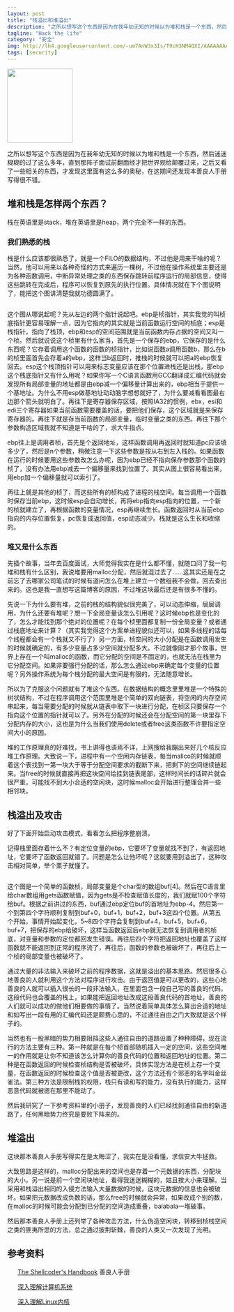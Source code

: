 ```yaml
---
layout: post
title: "栈溢出和堆溢出"
description: "之所以想写这个东西是因为在我年幼无知的时候以为堆和栈是一个东西，然后迷迷糊糊的过了这么多年，直到那阵子面试前翻面经才把世界观给颠覆过来，之后又看了一些相关的东西，才发现这里面有这么多的奥秘。"
tagline: "Hack the life"
category: "安全" 
img: http://lh4.googleusercontent.com/-um7AnWJx3Is/T9cH3NM4QXI/AAAAAAAAASc/mR1biDySqMo/s480/Stack_4.jpg
tags: [security]
---
```

<img src="http://lh4.googleusercontent.com/-um7AnWJx3Is/T9cH3NM4QXI/AAAAAAAAASc/mR1biDySqMo/s480/Stack_4.jpg" alt="" style="width:150px;height:170px;">
<p>
    之所以想写这个东西是因为在我年幼无知的时候以为堆和栈是一个东西，然后迷迷糊糊的过了这么多年，直到那阵子面试前翻面经才把世界观给颠覆过来，之后又看了一些相关的东西，才发现这里面有这么多的奥秘，在这期间还发现本善良人手册写得很不错。
</p>
<h2>堆和栈是怎样两个东西？</h2>
<p>栈在英语里是stack，堆在英语里是heap，两个完全不一样的东西。</p>
<h3>我们熟悉的栈</h3>
<p>栈是什么应该都很熟悉了，就是一个FILO的数据结构，不过他是用来干啥的呢？当然，他可以用来以各种奇怪的方式来遍历一棵树，不过他在操作系统里主要还是为各种函数调用，中断异常处理之类的东西保存跳转前程序运行的局部信息，使得这些跳转在完成后，程序可以恢复到原先的执行位置。具体情况就在下个图说明了，能把这个图讲清楚我就功德圆满了。</p>
<img src="http://lh4.googleusercontent.com/-u6RsUf4DQ_I/T9bhTfScysI/AAAAAAAAARw/pGDLpfXjilM/s512/stack1.jpg" alt="" style="float:none;">
<p>这个图从哪说起呢？先从左边的两个指针说起吧。ebp是桢指针，其实我觉的叫桢底指针更容易理解一点，因为它指向的其实就是当前函数运行空间的桢底；esp是栈指针，指向了栈顶，ebp和esp的空间范围就是当前函数内存占据的空间又叫一个桢。然后就说说这个桢里有什么家当，首先是一个保存的ebp，它保存的是什么东西呢？它存着调用这个函数的函数的桢指针，比如说函数a调用函数b，那么在b的桢里面首先会存着a的ebp，这样当b返回时，推栈的时候就可以把a的ebp恢复回去。esp这个栈顶指针可以用来标志变量应该在那个位置进栈还是出栈，那ebp这个栈底指针又有什么用呢？如果你写一个C语言函数用GCC翻译成汇编代码就会发现所有局部变量的地址都是由ebp减一个偏移量计算出来的，ebp相当于提供一个基地址。为什么不用esp做基地址动动脑字想想就好了，为什么要减看看图最右边那个箭头就明白了。再往下是寄存器保存区域，按照IA32的惯例，ebx，esi和edi三个寄存器如果当前函数需要覆盖的话，要把他们保存，这个区域就是来保存寄存器的。再往下就是存当前函数的局部变量，临时变量之类的东西。再往下那个参数构造区域我就不知道是干啥的了，求大牛指点。</p>
<p>ebp往上是调用者桢，首先是个返回地址，这样函数调用再返回时就知道pc应该填多少了，然后是n个参数，稍微注意一下这些参数是按从右到左入栈的。如果函数在运行的时候要用这些参数改怎么办呢，因为ebp已经不指向保存参数那个函数的桢了，没有办法用ebp减去一个偏移量来找到位置了。其实从图上很容易看出来，用ebp加一个偏移量就可以索引了。</p>
<p>再往上就是其他的桢了，而这些所有的桢构成了进程的栈空间。每当调用一个函数时保存当前ebp，这时候esp会自动增长，再将ebp指向esp指向的位置，一个新的桢就建立了，再根据函数的变量情况，esp再继续生长。函数返回时从当前ebp指向的内存位置恢复，pc恢复成返回值，esp动态减少。栈就是这么生长和收缩的。</p>
<h3>堆又是什么东西</h3>
<p>先插个故事，当年去百度面试，大师觉得我实在是什么都不懂，就随口问了我一句堆和栈有什么区别，我说堆要用malloc分配，然后就混过去了……这其实还是在之前忘了去哪家公司笔试的时候有道问怎么在堆上建立一个数组我不会做，回去查出来的。这也是我一直想写这篇博客的原因，不过堆这块最后还是有很多不懂的。</p>
<p>先说一下为什么要有堆，之前的栈的结构貌似很完美了，可以动态伸缩，层层调用，为什么还要有堆呢？想一下全局变量该怎么引用呢？这时候ebp也是变化的了，怎么才能找到那个绝对的位置呢？在每个桢里面都复制一份全局变量？或者通过栈底地址来计算？（其实我觉得这个方案单进程貌似还可以，如果多线程的话每个线程都会有一个栈就又不行了）另一方面，桢空间的大小分配是在函数调用发生的时候就确定的，有多少变量占多少空间就分配多大。不过就像刚才那个故事，世界上存在一个叫malloc的函数，而它分配的空间是不固定的，也就无法在栈里为它分配空间。如果非要强行分配的话，那么怎么通过ebp来确定每个变量的位置呢？另外操作系统为每个栈分配的最大空间是有限的，无法随意增长。</p>
<p>所以为了克服这个问题就有了堆这个东西。在数据结构的概念里里堆是一个特殊的树状结构，不过在程序调用这个范围里堆是个简单的双向链表，将空闲的内存空间串起来，每当需要分配的时候就从链表中取下一块进行分配，在桢区只要保存一个指向这个位置的指针就可以了。另外在分配的时候还会在分配空间的第一块里存下分配内存的大小，这也是为什么当我们使用delete或者free这类函数不许要指定空间大小的原因。</p>
<p>堆的工作原理真的好难找，书上讲得也语焉不详，上网搜给我蹦出来好几个核反应堆工作原理。大致说一下，进程中有一个空闲内存链表，每当mallco的时候就顺着这个表找到一第一块大于等于分配空间要求的截断下来，把剩下的空间继续链起来。当free的时候就直接再把这块空间给挂到链表尾部，这样时间长的话碎片就会很严重，可能找不到大小合适的空闲块，这时候malloc会开始进行整理合并一些相邻块。</p>
<h2>栈溢出及攻击</h2>
<p>好了下面开始启动攻击模式，看看怎么把程序整崩溃。</p>
<p>记得栈里面存着什么不？有定位变量的ebp，它要坏了变量就找不到了，有返回地址，它要坏了函数返回就错了。问题是怎么让他坏呢？这就要用到溢出了，这种攻击相对简单，举个栗子就懂了。</p>
<img src="http://lh6.googleusercontent.com/-vA2mRdi04D0/T9b5zQQOknI/AAAAAAAAASA/C2yvLFz2l6E/s366/stack2.jpg" alt="">
<p>这个图是一个简单的函数桢，局部变量是个char型的数组buf[4]。然后在C语言里给char数组用gets函数赋值，因为gets是不检查赋值长度的，我们就赋100个字符给buf。根据之前讲过的东西，buf通过ebp定位buf的首地址为ebp-4。然后第一个到第四个字符顺利复制到buf+0，buf+1，buf+2，buf+3这四个位置。从第五个开始，事情开始起变化，5~8四个字符会复制到buf+4，buf+5，buf+6，buf+7，把保存的ebp给破坏，这样当函数返回后ebp就无法恢复到调用者的桢底，对变量和参数的定位都回发生错误。再往后四个字符把返回地址也覆盖了这样函数就不能返回到正常的程序流了，再往后，函数的参数也被破坏了，再往后上一个桢的局部变量也被破坏了。</p>
<p>通过大量的非法输入来破坏之前的程序数据，这就是溢出的基本思路。然后很多心地善良的人就利用这个方法对程序进行攻击。由于返回值是可以更改的，这些心地善良的人就可以插入很长的一段非法输入，在里面包含一段自己写的善良的代码，这段代码也会覆盖的栈上，如果能把返回地址改成这段善良代码的首地址，善良的人们就可以成功的做他们相要做的事情了。当然说着简单具体怎么算出合适的地址和如写出一段有用的汇编代码还是颇费心思的，不过通往自由之门大致就是这个样子的。</p>
<p>当然也有一股黑暗的势力相要阻挡这些人通往自由的道路设置了种种障碍，现在流行的方法主要有三种。第一种就是在每个桢首部随机插入一定的空间，这些空间唯一的作用就是让你不知道该怎么计算你的善良代码的位置和返回地址的位置。第二种是在函数返回的时候检查桢结构是否被破坏，具体实现方法是在桢上存一个变量，在函数返回的时候检查这个值是否被更改，这个方法还有个邪恶的名字叫金丝雀法。第三种方法是限制栈的权限，栈只有读和写的能力，没有执行的能力，这样恶意代码就被摁在那里不能动了。</p>
<p>然后我研究了一下参考资料里的小册子，发现善良的人们已经找到通往自由的新道路了，任何黑暗势力终究是要败下阵来的。</p>
<h2>堆溢出</h2>
<p>这块那本善良人手册写得实在是太晦涩了，我实在是没看懂，求信安大牛拯救。</p>
<p>大致思路是这样的，malloc分配出来的空间也是存着一个元数据的东西，分配块的大小，另一说是前一个空闲块地址，看得我迷迷糊糊的，姑且按大小来理解。当采用和栈溢出相同的入侵方法输入大量数据的时候，这块元数据的信息也会被破坏。如果把元数据改成负数的话，那么free的时候就会异常，如果改成个别的数，在malloc的时候可能会分配到已分配的空间造成重叠，balabala一堆破事。</p>
<p>然后那本善良人手册上还列举了各种攻击方法，什么伪造空闲块，转移到桢栈空间之类的匪夷所思的方法，总之通过披荆斩棘，善良的人类又一次发现了光明。</p>
<h2>参考资料</h2>
<ul><a href="http://book.douban.com/subject/2702069/">The Shellcoder's Handbook</a> 善良人手册</ul>
<ul><a href="http://book.douban.com/subject/5333562/">深入理解计算机系统</a></ul>
<ul><a href="http://book.douban.com/subject/2287506/">深入理解Linux内核</a></ul>
